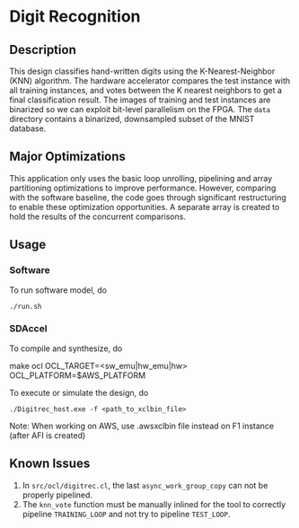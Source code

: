 # Digit Recognition

## Description
This design classifies hand-written digits using the K-Nearest-Neighbor (KNN) algorithm. 
The hardware accelerator compares the test instance with all training instances, and votes between the K nearest neighbors to get a final classification result. 
The images of training and test instances are binarized so we can exploit bit-level parallelism on the FPGA. 
The `data` directory contains a binarized, downsampled subset of the MNIST database. 

## Major Optimizations
This application only uses the basic loop unrolling, pipelining and array partitioning optimizations to improve performance. 
However, comparing with the software baseline, the code goes through significant restructuring to enable these optimization opportunities. 
A separate array is created to hold the results of the concurrent comparisons. 

## Usage

### Software
To run software model, do

`./run.sh`

### SDAccel
To compile and synthesize, do

make ocl OCL_TARGET=<sw_emu|hw_emu|hw> OCL_PLATFORM=$AWS_PLATFORM

To execute or simulate the design, do

`./Digitrec_host.exe -f <path_to_xclbin_file>`

Note: When working on AWS, use .awsxclbin file instead on F1 instance (after AFI is created)


## Known Issues
1. In `src/ocl/digitrec.cl`, the last `async_work_group_copy` can not be properly pipelined. 
2. The `knn_vote` function must be manually inlined for the tool to correctly pipeline `TRAINING_LOOP` and not try to pipeline `TEST_LOOP`. 
